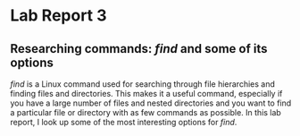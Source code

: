# Lab Report 3

## Researching commands: *find* and some of its options

*find* is a Linux command used for searching through file hierarchies and finding files and directories. This makes it a useful command, especially if you have a large number of files and nested directories and you want to find a particular file or directory with as few commands as possible.
In this lab report, I look up some of the most interesting options for *find*.







